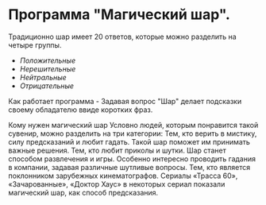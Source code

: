 # Программа "Магический шар".
Традиционно шар имеет 20 ответов, которые можно разделить на четыре группы.

- *Положительные*
- *Нерешительные*
- *Нейтральные*
- *Отрицательные*

Как работает программа - Задавая вопрос "Шар" делает подсказки своему обладателю ввиде коротких фраз.

Кому нужен магический шар Условно людей, которым понравится такой сувенир, можно разделить на три категории:
Тем, кто верить в мистику, силу предсказаний и любит гадать. Такой шар поможет им принимать важные решения.
Тем, кто любит приколы и шутки. Шар станет способом развлечения и игры. Особенно интересно проводить гадания в компании, задавая различные шутливые вопросы.
Тем, кто является поклонником зарубежных кинематографов. Сериалы «Трасса 60», «Зачарованные», «Доктор Хаус» в некоторых сериал показали магический шар, как способ предсказания.



